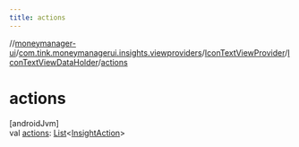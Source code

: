 ```yaml
---
title: actions
---
```

//[moneymanager-ui](../../../../index.html)/[com.tink.moneymanagerui.insights.viewproviders](../../index.html)/[IconTextViewProvider](../index.html)/[IconTextViewDataHolder](index.html)/[actions](actions.html)



# actions



[androidJvm]\
val [actions](actions.html): [List](https://kotlinlang.org/api/latest/jvm/stdlib/kotlin.collections/-list/index.html)&lt;[InsightAction](../../../com.tink.model.insights/-insight-action/index.html)&gt;




